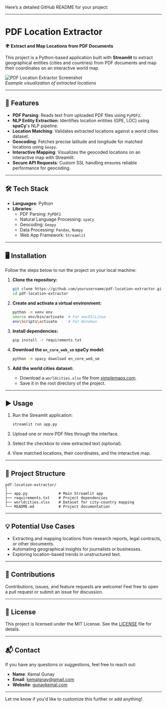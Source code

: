 Here’s a detailed GitHub README for your project:  

---

# PDF Location Extractor  

🌍 **Extract and Map Locations from PDF Documents**  

This project is a Python-based application built with **Streamlit** to extract geographical entities (cities and countries) from PDF documents and map their coordinates on an interactive world map.  

![PDF Location Extractor Screenshot](https://via.placeholder.com/800x400.png?text=Project+Screenshot)  
*Example visualization of extracted locations*  

---

## 🚀 Features  

- **PDF Parsing**: Reads text from uploaded PDF files using `PyPDF2`.  
- **NLP Entity Extraction**: Identifies location entities (GPE, LOC) using **spaCy**'s NLP pipeline.  
- **Location Matching**: Validates extracted locations against a world cities dataset.  
- **Geocoding**: Fetches precise latitude and longitude for matched locations using `Geopy`.  
- **Interactive Mapping**: Visualizes the geocoded locations on an interactive map with Streamlit.  
- **Secure API Requests**: Custom SSL handling ensures reliable performance for geocoding.  

---

## 🛠️ Tech Stack  

- **Languages**: Python  
- **Libraries**:  
  - PDF Parsing: `PyPDF2`  
  - Natural Language Processing: `spaCy`  
  - Geocoding: `Geopy`  
  - Data Processing: `Pandas`, `Numpy`  
  - Web App Framework: `Streamlit`  

---

## 🖥️ Installation  

Follow the steps below to run the project on your local machine:  

1. **Clone the repository:**  
   ```bash
   git clone https://github.com/yourusername/pdf-location-extractor.git  
   cd pdf-location-extractor  
   ```  

2. **Create and activate a virtual environment:**  
   ```bash
   python -m venv env  
   source env/bin/activate  # For macOS/Linux
   env\Scripts\activate     # For Windows  
   ```  

3. **Install dependencies:**  
   ```bash
   pip install -r requirements.txt  
   ```  

4. **Download the `en_core_web_sm` spaCy model:**  
   ```bash
   python -m spacy download en_core_web_sm  
   ```  

5. **Add the world cities dataset:**  
   - Download a `worldcities.xlsx` file from [simplemaps.com](https://simplemaps.com/data/world-cities).  
   - Save it in the root directory of the project.  

---

## ▶️ Usage  

1. Run the Streamlit application:  
   ```bash
   streamlit run app.py  
   ```  

2. Upload one or more PDF files through the interface.  

3. Select the checkbox to view extracted text (optional).  

4. View matched locations, their coordinates, and the interactive map.  

---

## 📂 Project Structure  

```
pdf-location-extractor/  
│  
├── app.py              # Main Streamlit app  
├── requirements.txt    # Project dependencies  
├── worldcities.xlsx    # Dataset for city-country mapping  
└── README.md           # Project documentation  
```  

---

## 💡 Potential Use Cases  

- Extracting and mapping locations from research reports, legal contracts, or other documents.  
- Automating geographical insights for journalists or businesses.  
- Exploring location-based trends in unstructured text.  

---

## 🤝 Contributions  

Contributions, issues, and feature requests are welcome! Feel free to open a pull request or submit an issue for discussion.  

---

## 📜 License  

This project is licensed under the MIT License. See the [LICENSE](LICENSE) file for details.  

---

## 📬 Contact  

If you have any questions or suggestions, feel free to reach out:  

- **Name**: Kemal Gunay  
- **Email**: kemalgnay@gmail.com 
- **Website**: [gunaykemal.com](https://gunaykemal.com)  

---

Let me know if you'd like to customize this further or add anything!
